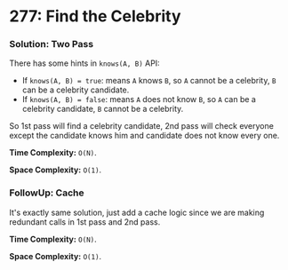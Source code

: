 # 277: Find the Celebrity

### Solution: Two Pass
There has some hints in `knows(A, B)` API:
* If `knows(A, B) = true`: means `A` knows `B`, so `A` cannot be a celebrity, `B` can be a celebrity candidate.
* If `knows(A, B) = false`: means `A` does not know `B`, so `A` can be a celebrity candidate, `B` cannot be a celebrity.

So 1st pass will find a celebrity candidate, 2nd pass will check everyone except the candidate knows him and candidate does not know every one.

**Time Complexity:** `O(N)`.

**Space Complexity:** `O(1)`.

### FollowUp: Cache
It's exactly same solution, just add a cache logic since we are making redundant calls in 1st pass and 2nd pass.

**Time Complexity:** `O(N)`.

**Space Complexity:** `O(1)`.